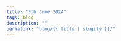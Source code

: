```yaml
---
title: "5th June 2024"
tags: blog
description: ""
permalink: "blog/{{ title | slugify }}/"
---
```


### 

